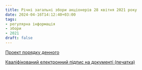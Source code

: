 ```yaml
---
title: Річні загальні збори акціонерів 28 квітня 2021 року
date: 2024-04-16T14:12:40+03:00
tags:
- регулярна інформація
- збори
- 2021
draft: false
---
```


[Проект порядку денного](Для%20размещения%20на%20сайте%20МТК21.doc)

[Кваліфікований електронний підпис на документі (печатка)](Для%20размещения%20на%20сайте%20МТК21.doc.p7s)